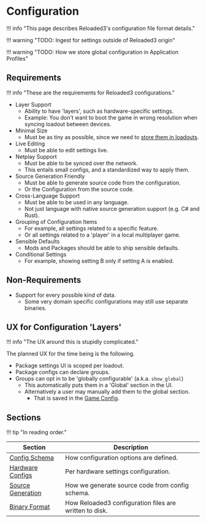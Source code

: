 # Configuration

!!! info "This page describes Reloaded3's configuration file format details."

!!! warning "TODO: Ingest for settings outside of Reloaded3 origin"

!!! warning "TODO: How we store global configuration in Application Profiles"

## Requirements

!!! info "These are the requirements for Reloaded3 configurations."

- Layer Support
    - Ability to have 'layers', such as hardware-specific settings.
    - Example: You don't want to boot the game in wrong resolution when syncing loadout between devices.
- Minimal Size
    - Must be as tiny as possible, since we need to [store them in loadouts][loadouts].
- Live Editing
    - Must be able to edit settings live.
- Netplay Support
    - Must be able to be synced over the network.
    - This entails small configs, and a standardized way to apply them.
- Source Generation Friendly
    - Must be able to generate source code from the configuration.
    - Or the Configuration from the source code.
- Cross-Language Support
    - Must be able to be used in any language.
    - Not just language with native source generation support (e.g. C# and Rust).
- Grouping of Configuration Items
    - For example, all settings related to a specific feature.
    - Or all settings related to a 'player' in a local multiplayer game.
- Sensible Defaults
    - Mods and Packages should be able to ship sensible defaults.
- Conditional Settings
    - For example, showing setting B only if setting A is enabled.

## Non-Requirements

- Support for every possible kind of data.
    - Some very domain specific configurations may still use separate binaries.

## UX for Configuration 'Layers'

!!! info "The UX around this is stupidly complicated."

The planned UX for the time being is the following.

- Package settings UI is scoped per loadout.
- Package configs can declare groups.
- Groups can opt in to be 'globally configurable' (a.k.a. `show_global`)
    - This automatically puts them in a 'Global' section in the UI.
    - Alternatively a user may manually add them to the global section.
        - That is saved in the [Game Config][game-config].

## Sections

!!! tip "In reading order."

| Section                              | Description                                            |
| ------------------------------------ | ------------------------------------------------------ |
| [Config Schema][config-schema]       | How configuration options are defined.                 |
| [Hardware Configs][hardware-configs] | Per hardware settings configuration.                   |
| [Source Generation][source-gen]      | How we generate source code from config schema.        |
| [Binary Format][binary-format]       | How Reloaded3 configuration files are written to disk. |

[binary-format]: ./Binary-Format.md
[config-schema]: ./Config-Schema.md
[hardware-configs]: ./Hardware-Configs/About.md
[loadouts]: ../../Server/Storage/Loadouts/About.md
[source-gen]: ./Source-Generation.md
[game-config]: ../../Server/Storage/Games/About.md